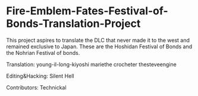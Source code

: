 # Fire-Emblem-Fates-Festival-of-Bonds-Translation-Project
This project aspires to translate the DLC that never made it to the west and remained exclusive to Japan. These are the Hoshidan Festival of Bonds and the Nohrian Festival of bonds.

Translation:
young-il-long-kiyoshi
mariethe crocheter
thesteveengine

Editing&Hacking:
Silent Hell

Contributors:
Technickal
